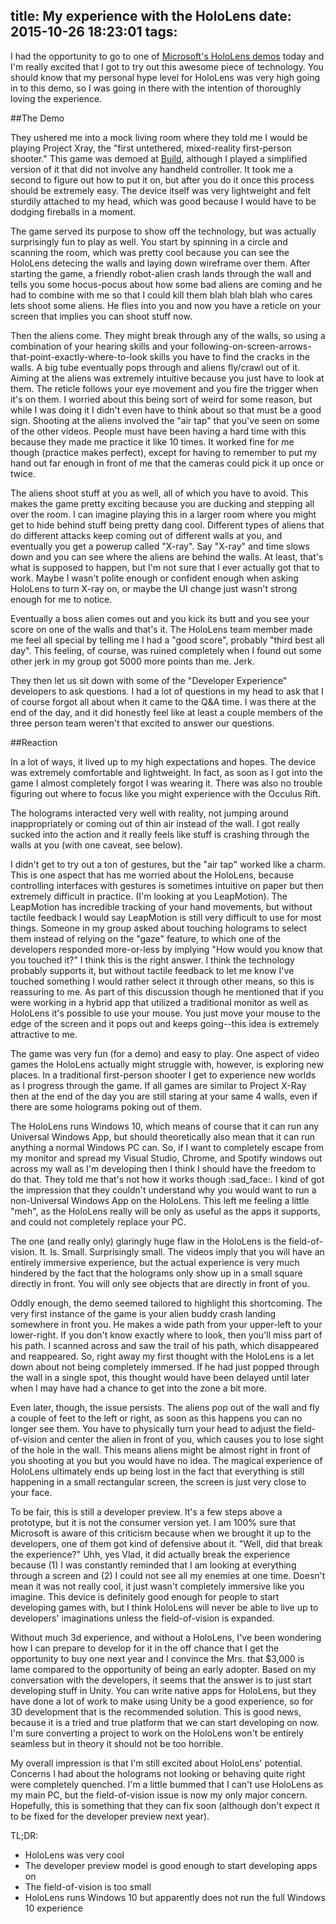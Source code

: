 title: My experience with the HoloLens
date: 2015-10-26 18:23:01
tags:
---

I had the opportunity to go to one of [Microsoft's HoloLens demos](https://www.hololensevents.com/Auth/Login) today and I'm really excited that I got to try out this awesome piece of technology. You should know that my personal hype level for HoloLens was very high going in to this demo, so I was going in there with the intention of thoroughly loving the experience.

##The Demo

They ushered me into a mock living room where they told me I would be playing Project Xray, the "first untethered, mixed-reality first-person shooter." This game was demoed at [Build](https://www.youtube.com/watch?v=L3q8KVsVdIc), although I played a simplified version of it that did not involve any handheld controller. It took me a second to figure out how to put it on, but after you do it once this process should be extremely easy. The device itself was very lightweight and felt sturdily attached to my head, which was good because I would have to be dodging fireballs in a moment.

The game served its purpose to show off the technology, but was actually surprisingly fun to play as well. You start by spinning in a circle and scanning the room, which was pretty cool because you can see the HoloLens detecing the walls and laying down wireframe over them. After starting the game, a friendly robot-alien crash lands through the wall and tells you some hocus-pocus about how some bad aliens are coming and he had to combine with me so that I could kill them blah blah blah who cares lets shoot some aliens. He flies into you and now you have a reticle on your screen that implies you can shoot stuff now.

Then the aliens come. They might break through any of the walls, so using a combination of your hearing skills and your following-on-screen-arrows-that-point-exactly-where-to-look skills you have to find the cracks in the walls. A big tube eventually pops through and aliens fly/crawl out of it. Aiming at the aliens was extremely intuitive because you just have to look at them. The reticle follows your eye movement and you fire the trigger when it's on them. I worried about this being sort of weird for some reason, but while I was doing it I didn't even have to think about so that must be a good sign. Shooting at the aliens involved the "air tap" that you've seen on some of the other videos. People must have been having a hard time with this because they made me practice it like 10 times. It worked fine for me though (practice makes perfect), except for having to remember to put my hand out far enough in front of me that the cameras could pick it up once or twice. 

The aliens shoot stuff at you as well, all of which you have to avoid. This makes the game pretty exciting because you are ducking and stepping all over the room. I can imagine playing this in a larger room where you might get to hide behind stuff being pretty dang cool. Different types of aliens that do different attacks keep coming out of different walls at you, and eventually you get a powerup called "X-ray". Say "X-ray" and time slows down and you can see where the aliens are behind the walls. At least, that's what is supposed to happen, but I'm not sure that I ever actually got that to work. Maybe I wasn't polite enough or confident enough when asking HoloLens to turn X-ray on, or maybe the UI change just wasn't strong enough for me to notice. 

Eventually a boss alien comes out and you kick its butt and you see your score on one of the walls and that's it. The HoloLens team member made me feel all special by telling me I had a "good score", probably "third best all day". This feeling, of course, was ruined completely when I found out some other jerk in my group got 5000 more points than me. Jerk. 

They then let us sit down with some of the "Developer Experience" developers to ask questions. I had a lot of questions in my head to ask that I of course forgot all about when it came to the Q&A time. I was there at the end of the day, and it did honestly feel like at least a couple members of the three person team weren't that excited to answer our questions. 

##Reaction

In a lot of ways, it lived up to my high expectations and hopes. The device was extremely comfortable and lightweight. In fact, as soon as I got into the game I almost completely forgot I was wearing it. There was also no trouble figuring out where to focus like you might experience with the Occulus Rift. 

The holograms interacted very well with reality, not jumping around inappropriately or coming out of thin air instead of the wall. I got really sucked into the action and it really feels like stuff is crashing through the walls at you (with one caveat, see below).

I didn't get to try out a ton of gestures, but the "air tap" worked like a charm. This is one aspect that has me worried about the HoloLens, because controlling interfaces with gestures is sometimes intuitive on paper but then extremely difficult in practice. (I'm looking at you LeapMotion). The LeapMotion has incredible tracking of your hand movements, but without tactile feedback I would say LeapMotion is still very difficult to use for most things. Someone in my group asked about touching holograms to select them instead of relying on the "gaze" feature, to which one of the developers responded more-or-less by implying "How would you know that you touched it?" I think this is the right answer. I think the technology probably supports it, but without tactile feedback to let me know I've touched something I would rather select it through other means, so this is reassuring to me. As part of this discussion though he mentioned that if you were working in a hybrid app that utilized a traditional monitor as well as HoloLens it's possible to use your mouse. You just move your mouse to the edge of the screen and it pops out and keeps going--this idea is extremely attractive to me.

The game was very fun (for a demo) and easy to play. One aspect of video games the HoloLens actually might struggle with, however, is exploring new places. In a traditional first-person shooter I get to experience new worlds as I progress through the game. If all games are similar to Project X-Ray then at the end of the day you are still staring at your same 4 walls, even if there are some holograms poking out of them.

The HoloLens runs Windows 10, which means of course that it can run any Universal Windows App, but should theoretically also mean that it can run anything a normal Windows PC can. So, if I want to completely escape from my monitor and spread my Visual Studio, Chrome, and Spotify windows out across my wall as I'm developing then I think I should have the freedom to do that. They told me that's not how it works though :sad_face:. I kind of got the impression that they couldn't understand why you would want to run a non-Universal Windows App on the HoloLens. This left me feeling a little "meh", as the HoloLens really will be only as useful as the apps it supports, and could not completely replace your PC. 

The one (and really only) glaringly huge flaw in the HoloLens is the field-of-vision. It. Is. Small. Surprisingly small. The videos imply that you will have an entirely immersive experience, but the actual experience is very much hindered by the fact that the holograms only show up in a small square directly in front. You will only see objects that are directly in front of you.

Oddly enough, the demo seemed tailored to highlight this shortcoming. The very first instance of the game is your alien buddy crash landing somewhere in front you. He makes a wide path from your upper-left to your lower-right. If you don't know exactly where to look, then you'll miss part of his path. I scanned across and saw the trail of his path, which disappeared and reappeared. So, right away my first thought with the HoloLens is a let down about not being completely immersed. If he had just popped through the wall in a single spot, this thought would have been delayed until later when I may have had a chance to get into the zone a bit more.

Even later, though, the issue persists. The aliens pop out of the wall and fly a couple of feet to the left or right, as soon as this happens you can no longer see them. You have to physically turn your head to adjust the field-of-vision and center the alien in front of you, which causes you to lose sight of the hole in the wall. This means aliens might be almost right in front of you shooting at you but you would have no idea. The magical experience of HoloLens ultimately ends up being lost in the fact that everything is still happening in a small rectangular screen, the screen is just very close to your face.

To be fair, this is still a developer preview. It's a few steps above a prototype, but it is not the consumer version yet. I am 100% sure that Microsoft is aware of this criticism because when we brought it up to the developers, one of them got kind of defensive about it. "Well, did that break the experience?" Uhh, yes Vlad, it did actually break the experience because (1) I was constantly reminded that I am looking at everything through a screen and (2) I could not see all my enemies at one time. Doesn't mean it was not really cool, it just wasn't completely immersive like you imagine. This device is definitely good enough for people to start developing games with, but I think HoloLens will never be able to live up to developers' imaginations unless the field-of-vision is expanded.

Without much 3d experience, and without a HoloLens, I've been wondering how I can prepare to develop for it in the off chance that I get the opportunity to buy one next year and I convince the Mrs. that $3,000 is lame compared to the opportunity of being an early adopter. Based on my conversation with the developers, it seems that the answer is to just start developing stuff in Unity. You can write native apps for HoloLens, but they have done a lot of work to make using Unity be a good experience, so for 3D development that is the recommended solution. This is good news, because it is a tried and true platform that we can start developing on now. I'm sure converting a project to work on the HoloLens won't be entirely seamless but in theory it should not be too horrible.

My overall impression is that I'm still excited about HoloLens' potential. Concerns I had about the holograms not looking or behaving quite right were completely quenched. I'm a little bummed that I can't use HoloLens as my main PC, but the field-of-vision issue is now my only major concern. Hopefully, this is something that they can fix soon (although don't expect it to be fixed for the developer preview next year).

TL;DR:

* HoloLens was very cool
* The developer preview model is good enough to start developing apps on
* The field-of-vision is too small
* HoloLens runs Windows 10 but apparently does not run the full Windows 10 experience

